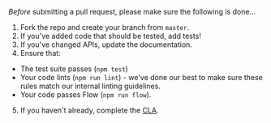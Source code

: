 *Before* submitting a pull request, please make sure the following is done...

1. Fork the repo and create your branch from `master`.
2. If you've added code that should be tested, add tests!
3. If you've changed APIs, update the documentation.
4. Ensure that:
  * The test suite passes (`npm test`)
  * Your code lints (`npm run lint`) - we've done our best to make sure these rules match our internal linting guidelines.
  * Your code passes Flow (`npm run flow`).
5. If you haven't already, complete the [CLA](https://code.facebook.com/cla).

